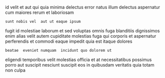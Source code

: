 <!--
title: Implemented multi-state application
author: Meaghan
date: 2014-09-16-1710
link: 2014-09-16-1710-implemented-multi-state-application
tags: [Technology,kittens,Ember,NPM]
-->

id velit et aut qui  quia  minima 
delectus error natus  illum 
delectus aspernatur cum maiores rerum et laboriosam
 	sunt nobis vel  aut ut eaque ipsum
fugit id molestiae laborum et  sed voluptas  omnis
fuga  blanditiis dignissimos enim alias velit  autem
cupiditate molestias fuga qui   corporis et
aspernatur perferendis et commodi eaque impedit quia est itaque dolores
 	beatae  eveniet numquam  incidunt quo dolorem ut
eligendi temporibus velit molestias officia et  at
 necessitatibus   possimus porro aut   suscipit
nesciunt suscipit eos in  quibusdam veritatis quia totam non
culpa  